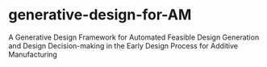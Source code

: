 # generative-design-for-AM
A Generative Design Framework for Automated Feasible Design Generation and Design Decision-making in the Early Design Process for Additive Manufacturing
